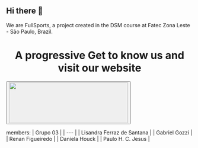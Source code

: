 ## Hi there 👋 
<!-- <img src="https://raw.githubusercontent.com/fullSports/Sig3_components/main/public/icone.png" width="20"> -->
We are FullSports, a project created in the DSM course at Fatec Zona Leste - São Paulo, Brazil. 
<!-- Get to know us and visit our website https://www.fullsports.dev.br -->

  <h1 align="center">A progressive Get to know us and visit our website</h1>
    <p align="center">
  <form class="js-form-toggle-target" data-turbo="false" action="/users/follow?target=fullSports" accept-charset="UTF-8" method="post"><input type="hidden"       name="authenticity_token" value="TdHXsJqNFFGaZp7JD3LNSXlQgeHNsB4jZl-tzcqF5uqP0R4Fl7UjbDCEQeu2Tw5ThkEF2wmuSn_AauQc6tSMpQ">
    <button type="submit">
    <img src ="https://upload-image-fullsports.s3.us-east-1.amazonaws.com/f09b1d4197ce03321ca8b2563c3b66b4-icone.svg" width="320" height="110">
    </button>
  </form>
</p>

members:
| Grupo 03 |
| --- |
| Lisandra Ferraz de Santana |
| Gabriel Gozzi |
| Renan Figueiredo |
| Daniela Houck |
| Paulo H. C. Jesus |
